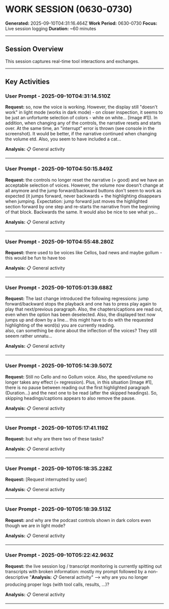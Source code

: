 # WORK SESSION (0630-0730)

**Generated:** 2025-09-10T04:31:16.464Z
**Work Period:** 0630-0730
**Focus:** Live session logging
**Duration:** ~60 minutes

---

## Session Overview

This session captures real-time tool interactions and exchanges.

---

## Key Activities

### User Prompt - 2025-09-10T04:31:14.510Z

**Request:** so, now the voice is working. However, the display still "doesn't work" in light mode (works in dark mode) - on closer inspection, it seems to be just an unfortunte selection of colors - white on white... [Image #1]). In addition, when changing any of the controls, the narrative resets and starts over. At the same time, an "interrupt" error is thrown (see console in the screenshot). It would be better, if the narrative continued when changing the volume etd. Also, you seem to have included a cat...

**Analysis:** 📋 General activity

---

### User Prompt - 2025-09-10T04:50:15.849Z

**Request:** the controls no longer reset the narrative (= good) and we have an acceptable selection of voices. However, the volume now doesn't change at all anymore and the jump forward/backward buttons don't seem to work as expected (it jumps forward, never backwards + the highlighting disappears when jumping. Expectation: jump forward just moves the highlighted section forward by one step and re-starts the narrative from the beginning of that block. Backwards the same. It would also be nice to see what yo...

**Analysis:** 📋 General activity

---

### User Prompt - 2025-09-10T04:55:48.280Z

**Request:** there used to be voices like Cellos, bad news and maybe gollum - this would be fun to have too

**Analysis:** 📋 General activity

---

### User Prompt - 2025-09-10T05:01:39.688Z

**Request:** The last change introduced the following regressions: jump forward/backward stops the playback and one has to press play again to play that next/previous paragraph. Also, the chapters/captions are read out, even when the option has been deselected. Also, the displayed text now jumps up and down by a line... this might have to do with the requested highlighting of the word(s) you are currently reading.\
also, can something be done about the inflection of the voices? They still seeem rather unnatu...

**Analysis:** 📋 General activity

---

### User Prompt - 2025-09-10T05:14:39.507Z

**Request:** Still no Cello and no Gollum voice. Also, the speed/volume no longer takes any effect (= regression). Plus, in this situation [Image #1], there is no pause between reading out the first highlighted paragraph (Duration...) and the next one to be read (after the skipped headings). So, skipping headings/captions appears to also remove the pause.

**Analysis:** 📋 General activity

---

### User Prompt - 2025-09-10T05:17:41.119Z

**Request:** but why are there two of these tasks?

**Analysis:** 📋 General activity

---

### User Prompt - 2025-09-10T05:18:35.228Z

**Request:** [Request interrupted by user]

**Analysis:** 📋 General activity

---

### User Prompt - 2025-09-10T05:18:39.513Z

**Request:** and why are the podcast controls shown in dark colors even though we are in light mode?

**Analysis:** 📋 General activity

---

### User Prompt - 2025-09-10T05:22:42.963Z

**Request:** the live session log / transcript monitoring is currently spitting out transcripts with broken information: mostly my prompt followed by a non-descriptive "**Analysis:** 📋 General activity" --> why are you no longer producing proper logs (with tool calls, results, ...)?

**Analysis:** 📋 General activity

---

